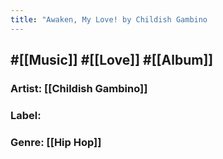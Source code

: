 ```yaml
---
title: "Awaken, My Love! by Childish Gambino
---
```


## #[[Music]] #[[Love]] #[[Album]]
### Artist: [[Childish Gambino]]

### Label:

### Genre: [[Hip Hop]]
